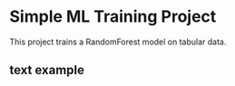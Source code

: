 # Simple ML Training Project
This project trains a RandomForest model on tabular data.
## text example
